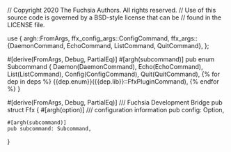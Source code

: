 // Copyright 2020 The Fuchsia Authors. All rights reserved.
// Use of this source code is governed by a BSD-style license that can be
// found in the LICENSE file.

use {
  argh::FromArgs,
  ffx_config_args::ConfigCommand,
  ffx_args::{DaemonCommand, EchoCommand, ListCommand, QuitCommand},
};

#[derive(FromArgs, Debug, PartialEq)]
#[argh(subcommand)]
pub enum Subcommand {
    Daemon(DaemonCommand),
    Echo(EchoCommand),
    List(ListCommand),
    Config(ConfigCommand),
    Quit(QuitCommand),
{% for dep in deps %}
    {{dep.enum}}({{dep.lib}}::FfxPluginCommand),
{% endfor %}
}

#[derive(FromArgs, Debug, PartialEq)]
/// Fuchsia Development Bridge
pub struct Ffx {
    #[argh(option)]
    /// configuration information
    pub config: Option<String>,

    #[argh(subcommand)]
    pub subcommand: Subcommand,
}
